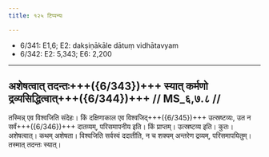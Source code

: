 ```yaml
---
title: १२५ टिप्पन्यः

---
```

- 6/341: E1,6; E2: dakṣiṇākāle dātuṃ vidhātavyam
- 6/342: E2: 5,343; E6: 2,200

____________________________________________


## अशेषत्वात् तदन्तः+++({6/343})+++ स्यात् कर्मणो द्रव्यसिद्धित्वात्+++({6/344})+++ // MS_६,७.८ //

तस्मिन्न् एव विश्वजिति संदेहः। किं दक्षिणाकाल एव विश्वजिद्+++({6/345})+++ उत्स्रष्टव्यः, उत न सर्वं+++({6/346})+++ दातव्यम्, परिसमापनीय इति। किं प्राप्तम्। उत्स्रष्टव्य इति। कुतः। अशेषत्वात्। कथम् अशेषता। विश्वजिति सर्वस्वं ददातीति, न च शक्यम् अन्तरेण द्रव्यम्, परिसमापयितुम्। तस्मात् तदन्तः स्यात्।
